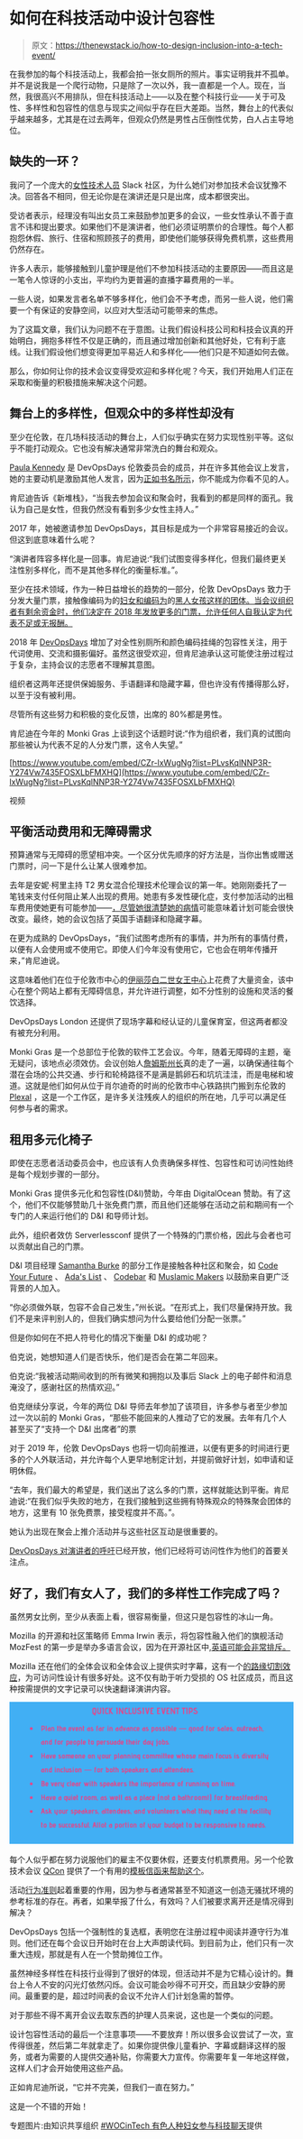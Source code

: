 # 如何在科技活动中设计包容性

> 原文：<https://thenewstack.io/how-to-design-inclusion-into-a-tech-event/>

在我参加的每个科技活动上，我都会拍一张女厕所的照片。事实证明我并不孤单。并不是说我是一个爬行动物，只是除了一次以外，我一直都是一个人。现在，当然，我很高兴不用排队，但在科技活动上——以及在整个科技行业——关于可及性、多样性和包容性的信息与现实之间似乎存在巨大差距。当然，舞台上的代表似乎越来越多，尤其是在过去两年，但观众仍然是男性占压倒性优势，白人占主导地位。

## 缺失的一环？

我问了一个庞大的[女性技术人员](http://womenintechto.com/) Slack 社区，为什么她们对参加技术会议犹豫不决。回答各不相同，但无论你是在演讲还是只是出席，成本都很突出。

受访者表示，经理没有叫出女员工来鼓励参加更多的会议，一些女性承认不善于直言不讳和提出要求。如果他们不是演讲者，他们必须证明票价的合理性。每个人都抱怨休假、旅行、住宿和照顾孩子的费用，即使他们能够获得免费机票，这些费用仍然存在。

许多人表示，能够接触到儿童护理是他们不参加科技活动的主要原因——而且这是一笔令人惊讶的小支出，平均约为更普遍的直播字幕费用的一半。

一些人说，如果发言者名单不够多样化，他们会不予考虑，而另一些人说，他们需要一个有保证的安静空间，以应对大型活动可能带来的焦虑。

为了这篇文章，我们认为问题不在于意图。让我们假设科技公司和科技会议真的开始明白，拥抱多样性不仅是正确的，而且通过增加创新和其他好处，它有利于底线。让我们假设他们想变得更加平易近人和多样化——他们只是不知道如何去做。

那么，你如何让你的技术会议变得受欢迎和多样化呢？今天，我们开始用人们正在采取和衡量的积极措施来解决这个问题。

## 舞台上的多样性，但观众中的多样性却没有

至少在伦敦，在几场科技活动的舞台上，人们似乎确实在努力实现性别平等。这似乎不能打动观众。它也没有解决通常非常洗白的舞台和观众。

[Paula Kennedy](https://twitter.com/PaulaLKennedy) 是 DevOpsDays 伦敦委员会的成员，并在许多其他会议上发言，她的主要动机是激励其他人发言，因为[正如书名所示](http://hepg.org/hep-home/books/you-can-t-be-what-you-can-t-see)，你不能成为你看不见的人。

肯尼迪告诉《新堆栈》，“当我去参加会议和聚会时，我看到的都是同样的面孔。我认为自己是女性，但我仍然没有看到多少女性主持人。”

2017 年，她被邀请参加 DevOpsDays，其目标是成为一个非常容易接近的会议。但这到底意味着什么呢？

“演讲者阵容多样化是一回事。肯尼迪说:“我们试图变得多样化，但我们最终更关注性别多样化，而不是其他多样化的衡量标准。”。

至少在技术领域，作为一种日益增长的趋势的一部分，伦敦 DevOpsDays 致力于分发大量门票，接触像编码为的[妇女和编码为](https://www.womenwhocode.com/london)的[黑人女孩这样的团体。当会议组织者有剩余资金时，他们决定在 2018 年发放更多的门票，允许任何人自我认定为代表不足或无报酬。](http://www.blackgirlscode.com/)

2018 年 [DevOpsDays](https://www.devopsdays.org/) 增加了对全性别厕所和颜色编码挂绳的包容性关注，用于代词使用、交流和摄影偏好。虽然这很受欢迎，但肯尼迪承认这可能使注册过程过于复杂，主持会议的志愿者不理解其意图。

组织者这两年还提供保姆服务、手语翻译和隐藏字幕，但也许没有传播得那么好，以至于没有被利用。

尽管所有这些努力和积极的变化反馈，出席的 80%都是男性。

肯尼迪在今年的 Monki Gras 上谈到这个话题时说:“作为组织者，我们真的试图向那些被认为代表不足的人分发门票，这令人失望。”

[https://www.youtube.com/embed/CZr-lxWugNg?list=PLvsKqlNNP3R-Y274Vw7435FOSXLbFMXHQ](https://www.youtube.com/embed/CZr-lxWugNg?list=PLvsKqlNNP3R-Y274Vw7435FOSXLbFMXHQ)

视频

## 平衡活动费用和无障碍需求

预算通常与无障碍的愿望相冲突。一个区分优先顺序的好方法是，当你出售或赠送门票时，问一下是什么让某人很难参加。

去年是安妮·柯里主持 T2 男女混合伦理技术伦理会议的第一年。她刚刚委托了一笔钱来支付任何阻止某人出现的费用。她患有多发性硬化症，支付参加活动的出租车费用使她更有可能参加——[，尽管她很清楚她的病情](https://medium.com/@anne_e_currie/the-main-problem-with-disability-is-its-such-a-conversation-killer-f163ae3e9a8f)可能意味着计划可能会很快改变。最终，她的会议包括了英国手语翻译和隐藏字幕。

在更为成熟的 DevOpsDays，“我们试图考虑所有的事情，并为所有的事情付费，以便有人会使用或不使用它。即使人们今年没有使用它，它也会在明年传播开来，”肯尼迪说。

这意味着他们在位于伦敦市中心的[伊丽莎白二世女王中心](https://qeiicentre.london/accessibility-information/)上花费了大量资金，该中心在整个网站上都有无障碍信息，并允许进行调整，如不分性别的设施和灵活的餐饮选择。

DevOpsDays London 还提供了现场字幕和经认证的儿童保育室，但这两者都没有被充分利用。

Monki Gras 是一个总部位于伦敦的软件工艺会议。今年，随着无障碍的主题，毫无疑问，该地点必须效仿。会议创始人[詹姆斯州长](https://twitter.com/monkchips)真的走了一遍，以确保通往每个潜在会场的公共交通、步行和轮椅路径不是满是鹅卵石和坑坑洼洼，而是电梯和坡道。这就是他们如何从位于肖尔迪奇的时尚的伦敦市中心铁路拱门搬到东伦敦的 [Plexal](https://www.plexal.com/) ，这是一个工作区，是许多关注残疾人的组织的所在地，几乎可以满足任何参与者的需求。

## 租用多元化椅子

即使在志愿者活动委员会中，也应该有人负责确保多样性、包容性和可访问性始终是每个规划步骤的一部分。

Monki Gras 提供多元化和包容性(D&I)赞助，今年由 DigitalOcean 赞助。有了这个，他们不仅能够赞助几十张免费门票，而且他们还能够在活动之前和期间有一个专门的人来运行他们的 D&I 和导师计划。

此外，组织者效仿 Serverlessconf 提供了一个特殊的门票价格，因此与会者也可以贡献出自己的门票。

D&I 项目经理 [Samantha Burke](https://twitter.com/_notwaving) 的部分工作是接触各种社区和聚会，如 [Code Your Future](https://codeyourfuture.io/) 、 [Ada's List](http://adaslist.co/) 、 [Codebar](https://codebar.io/london) 和 [Muslamic Makers](https://muslamicmakers.com/) 以鼓励来自更广泛背景的人加入。

“你必须做外联，包容不会自己发生，”州长说。“在形式上，我们尽量保持开放。我们不是来评判别人的，但我们确实想问为什么要给他们分配一张票。”

但是你如何在不把人符号化的情况下衡量 D&I 的成功呢？

伯克说，她想知道人们是否快乐，他们是否会在第二年回来。

伯克说:“我被活动期间收到的所有微笑和拥抱以及事后 Slack 上的电子邮件和消息淹没了，感谢社区的热情欢迎。”

伯克继续分享说，今年的两位 D&I 导师去年参加了该项目，许多参与者至少参加过一次以前的 Monki Gras，“那些不能回来的人推动了它的发展。去年有几个人甚至买了“支持一个 D&I 出席者”的票

对于 2019 年，伦敦 DevOpsDays 也将一切向前推进，以便有更多的时间进行更多的个人外联活动，并允许每个人更早地制定计划，并提前做好计划，如申请和证明休假。

“去年，我们最大的希望是，我们送出了这么多的门票，这样就能达到平衡。肯尼迪说:“在我们似乎失败的地方，在我们接触到这些拥有特殊观众的特殊聚会团体的地方，这里有 10 张免费票，接受程度并不高。”。

她认为出现在聚会上推介活动并与这些社区互动是很重要的。

[DevOpsDays 对演讲者的呼吁](https://www.devopsdays.org/events/2019-london/propose/)已经开放，他们已经将可访问性作为他们的首要关注点。

## 好了，我们有女人了，我们的多样性工作完成了吗？

虽然男女比例，至少从表面上看，很容易衡量，但这只是包容性的冰山一角。

Mozilla 的开源和社区策略师 Emma Irwin 表示，将包容性融入他们的旗舰活动 MozFest 的第一步是举办多语言会议，因为在开源社区中,[英语可能会非常排斥。](https://thenewstack.io/inclusion-at-scale-in-the-mozilla-and-kubernetes-open-source-communities/)

Mozilla 还在他们的全体会议和全体会议上提供实时字幕，这有一个[的路缘切割效应](https://redmonk.com/videos/alex-chan-the-curb-cut-effect/)，为可访问性设计有很多好处。这不仅有助于听力受损的 OS 社区成员，而且这种按需提供的文字记录可以快速翻译演讲内容。

![](img/f389321d55428b44b81af1501701da11.png)

每个人似乎都在努力说服他们的雇主不仅要休假，还要支付机票费用。另一个伦敦技术会议 [QCon](https://qconferences.com/) 提供了一个有用的[模板信函来帮助这个](https://qconlondon.com/london2018/convince-your-boss.html)。

活动[行为准则](http://confcodeofconduct.com/)起着重要的作用，因为参与者通常甚至不知道这一创造无骚扰环境的参考标准的存在。再者，如果举报了什么，有效吗？人们被要求离开还是情况得到解决？

DevOpsDays 包括一个强制性的复选框，表明您在注册过程中阅读并遵守行为准则。他们还在每个会议日开始时在台上大声朗读代码。到目前为止，他们只有一次重大违规，那就是有人在一个赞助摊位工作。

虽然神经多样性在科技行业得到了很好的体现，但活动并不是为它精心设计的。舞台上令人不安的闪光灯依然闪烁。会议可能会吵得不可开交，而且缺少安静的房间。最重要的是，超过时间表的会议不允许人们计划急需的暂停。

对于那些不得不离开会议去取东西的护理人员来说，这也是一个类似的问题。

设计包容性活动的最后一个注意事项——不要放弃！所以很多会议尝试了一次，宣传得很差，然后第二年就拿走了。如果你提供像儿童看护、字幕或翻译这样的服务，或者为需要的人提供交通补贴，你需要大力宣传。你需要年复一年地这样做，这样人们才会开始使用这些产品。

正如肯尼迪所说，“它并不完美，但我们一直在努力。”

这是一个不错的开始！

专题图片:由知识共享组织 [#WOCinTech 有色人种妇女参与科技聊天](http://wocintechchat.com)提供

<svg xmlns:xlink="http://www.w3.org/1999/xlink" viewBox="0 0 68 31" version="1.1"><title>Group</title> <desc>Created with Sketch.</desc></svg>